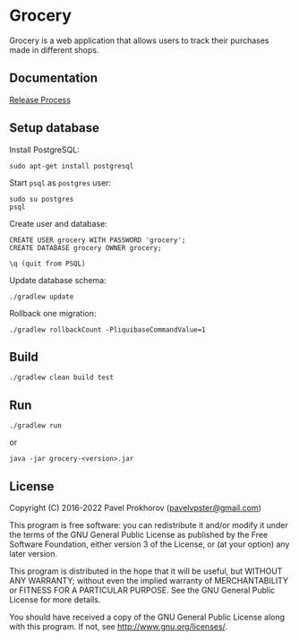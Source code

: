 # Grocery

Grocery is a web application that allows users to track their purchases made in different shops.

## Documentation

[Release Process](doc/release-process.md)

## Setup database

Install PostgreSQL:

```
sudo apt-get install postgresql
```

Start `psql` as `postgres` user:

```
sudo su postgres
psql
```

Create user and database:

```
CREATE USER grocery WITH PASSWORD 'grocery';
CREATE DATABASE grocery OWNER grocery;

\q (quit from PSQL)
```

Update database schema:

```
./gradlew update
```

Rollback one migration:

```
./gradlew rollbackCount -PliquibaseCommandValue=1
```

## Build

```
./gradlew clean build test
```

## Run

```
./gradlew run
```

or

```
java -jar grocery-<version>.jar
```

## License

Copyright (C) 2016-2022 Pavel Prokhorov (pavelvpster@gmail.com)


This program is free software: you can redistribute it and/or modify
it under the terms of the GNU General Public License as published by
the Free Software Foundation, either version 3 of the License, or
(at your option) any later version.

This program is distributed in the hope that it will be useful,
but WITHOUT ANY WARRANTY; without even the implied warranty of
MERCHANTABILITY or FITNESS FOR A PARTICULAR PURPOSE.  See the
GNU General Public License for more details.

You should have received a copy of the GNU General Public License
along with this program.  If not, see <http://www.gnu.org/licenses/>.
